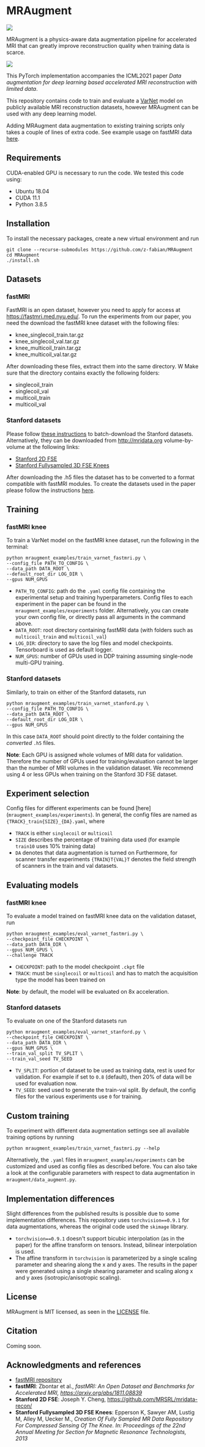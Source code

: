 # MRAugment
![](assets/recons.gif)

MRAugment is a physics-aware data augmentation pipeline for accelerated MRI that can greatly improve reconstruction quality when training data is scarce.

![](assets/mraugment_flowchart.png)

This PyTorch implementation accompanies the ICML2021 paper *Data augmentation for deep learning based accelerated MRI reconstruction with limited data*.

This repository contains code to train and evaluate a [VarNet](https://arxiv.org/abs/2004.06688) model on publicly available MRI reconstruction datasets, however MRAugment can be used with any deep learning model.

Adding MRAugment data augmentation to existing training scripts only takes a couple of lines of extra code. See example usage on fastMRI data [here](mraugment_examples/train_varnet_fastmri.py).

## Requirements
CUDA-enabled GPU is necessary to run the code. We tested this code using:
- Ubuntu 18.04
- CUDA 11.1
- Python 3.8.5

## Installation
To install the necessary packages, create a new virtual environment and run
```
git clone --recurse-submodules https://github.com/z-fabian/MRAugment
cd MRAugment
./install.sh
```

## Datasets
### fastMRI
FastMRI is an open dataset, however you need to apply for access at https://fastmri.med.nyu.edu/. To run the experiments from our paper, you need the download the fastMRI knee dataset with the
following files:
- knee_singlecoil_train.tar.gz
- knee_singlecoil_val.tar.gz
- knee_multicoil_train.tar.gz
- knee_multicoil_val.tar.gz

After downloading these files, extract them into the same directory. W Make sure that the directory contains exactly the following folders:
- singlecoil_train
- singlecoil_val
- multicoil_train
- multicoil_val

### Stanford datasets
Please follow [these instructions](data/stanford/README.md) to batch-download the Stanford datasets.
Alternatively, they can be downloaded from http://mridata.org volume-by-volume at the following links:
- [Stanford 2D FSE](http://mridata.org/list?project=Stanford%202D%20FSE)
- [Stanford Fullysampled 3D FSE Knees](http://mridata.org/list?project=Stanford%20Fullysampled%203D%20FSE%20Knees)

After downloading the .h5 files the dataset has to be converted to a format compatible with fastMRI modules. To create the datasets used in the paper please follow the instructions [here](data/stanford/README.md).

## Training
### fastMRI knee
To train a VarNet model on the fastMRI knee dataset, run the following in the terminal:
```
python mraugment_examples/train_varnet_fastmri.py \
--config_file PATH_TO_CONFIG \
--data_path DATA_ROOT \
--default_root_dir LOG_DIR \
--gpus NUM_GPUS
```
- `PATH_TO_CONFIG`: path do the `.yaml` config file containing the experimental setup and training hyperparameters. Config files to each experiment in the paper can be found in the `mraugment_examples/experiments` folder. Alternatively, you can create your own config file, or directly pass all arguments in the command above.
- `DATA_ROOT`: root directory containing fastMRI data (with folders such as `multicoil_train` and `multicoil_val`)
- `LOG_DIR`: directory to save the log files and model checkpoints. Tensorboard is used as default logger.
- `NUM_GPUS`: number of GPUs used in DDP training assuming single-node multi-GPU training.

### Stanford datasets
Similarly, to train on either of the Stanford datasets, run
```
python mraugment_examples/train_varnet_stanford.py \
--config_file PATH_TO_CONFIG \
--data_path DATA_ROOT \
--default_root_dir LOG_DIR \
--gpus NUM_GPUS
```
In this case `DATA_ROOT` should point directly to the folder containing the *converted* `.h5` files.

**Note**: Each GPU is assigned whole volumes of MRI data for validation. Therefore the number of GPUs used for training/evaluation cannot be larger than the number of MRI volumes in the validation dataset. We recommend using 4 or less GPUs when training on the Stanford 3D FSE dataset.

## Experiment selection
Config files for different experiments can be found [here] (`mraugment_examples/experiments`). In general, the config files are named as `{TRACK}_train{SIZE}_{DA}.yaml`, where
- `TRACK` is either `singlecoil` or `multicoil`
- `SIZE` describes the percentage of training data used (for example `train10` uses 10% training data)
- `DA` denotes that data augmentation is turned on
Furthermore, for scanner transfer experiments `{TRAIN}T{VAL}T` denotes the field strength of scanners in the train and val datasets.

## Evaluating models
### fastMRI knee
To evaluate a model trained on fastMRI knee data on the validation dataset, run
```
python mraugment_examples/eval_varnet_fastmri.py \
--checkpoint_file CHECKPOINT \
--data_path DATA_DIR \
--gpus NUM_GPUS \
--challenge TRACK
```
- `CHECKPOINT`: path to the model checkpoint `.ckpt` file
- `TRACK`: must be `singlecoil` or `multicoil` and has to match the acquisition type the model has been trained on

**Note**: by default, the model will be evaluated on 8x acceleration.

### Stanford datasets
To evaluate on one of the Stanford datasets run
```
python mraugment_examples/eval_varnet_stanford.py \
--checkpoint_file CHECKPOINT \
--data_path DATA_DIR \
--gpus NUM_GPUS \
--train_val_split TV_SPLIT \
--train_val_seed TV_SEED
```
- `TV_SPLIT`: portion of dataset to be used as training data, rest is used for validation. For example if set to `0.8` (default), then 20% of data will be used for evaluation now.
- `TV_SEED`: seed used to generate the train-val split. By default, the config files for the various experiments use `0` for training.

## Custom training
To experiment with different data augmentation settings see all available training options by running
```
python mraugment_examples/train_varnet_fastmri.py --help
```
Alternatively, the `.yaml` files in `mraugment_examples/experiments` can be customized and used as config files as described before.
You can also take a look at the configurable parameters with respect to data augmentation in `mraugment/data_augment.py`.

## Implementation differences
Slight differences from the published results is possible due to some implementation differences. This repository uses `torchvision==0.9.1` for data augmentations, whereas the original code used the `skimage` library. 
- `torchvision==0.9.1` doesn't support bicubic interpolation (as in the paper) for the affine transform on tensors. Instead, bilinear interpolation is used. 
- The affine transform in `torchvision` is parameterized by a single scaling parameter and shearing along the x and y axes. The results in the paper were generated using a single shearing parameter and scaling along x and y axes (isotropic/anisotropic scaling).

## License 
MRAugment is MIT licensed, as seen in the [LICENSE](LICENSE) file. 

## Citation
Coming soon.

## Acknowledgments and references
- [fastMRI repository]( https://github.com/facebookresearch/fastMRI)
- **fastMRI**: Zbontar et al., *fastMRI: An Open Dataset and Benchmarks for Accelerated MRI, https://arxiv.org/abs/1811.08839*
- **Stanford 2D FSE**: Joseph Y. Cheng, https://github.com/MRSRL/mridata-recon/
- **Stanford Fullysampled 3D FSE Knees**: Epperson K, Sawyer AM, Lustig M, Alley M, Uecker M., *Creation Of Fully Sampled MR Data Repository For Compressed Sensing Of The Knee. In: Proceedings of the 22nd Annual Meeting for Section for Magnetic Resonance Technologists, 2013*
